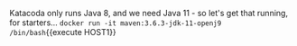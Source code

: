 Katacoda only runs Java 8, and we need Java 11 - so let's get that running, for starters...
`docker run -it maven:3.6.3-jdk-11-openj9 /bin/bash`{{execute HOST1}}